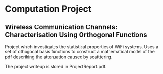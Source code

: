 # Computation Project
## Wireless Communication Channels: Characterisation Using Orthogonal Functions

Project which investigates the statistical properties of WiFi systems. Uses a set of othogocal basis functions to construct a 
mathematical model of the pdf describing the attenuation caused by scatttering.

The project writeup is stored in ProjectReport.pdf.

